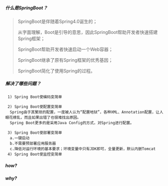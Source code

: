 ##### 什么是**SpringBoot**？

> SpringBoot是伴随着Spring4.0诞生的；
>
> 从字面理解，Boot是引导的意思，因此SpringBoot帮助开发者快速搭建Spring框架；
>
> SpringBoot帮助开发者快速启动一个Web容器；
>
> SpringBoot继承了原有Spring框架的优秀基因；
>
> SpringBoot简化了使用Spring的过程。

##### 解决了哪些问题？

```
 1) Spring Boot使编码变简单

 2) Spring Boot使配置变简单
  Spring由于其繁琐的配置，一度被人认为“配置地狱”，各种XML、Annotation配置，让人眼花缭乱，而且如果出错了也很难找出原因。
  Spring Boot更多的是采用Java Config的方式，对Spring进行配置。

 3) Spring Boot使部署变简单
  a.一键启动
  b.不需要预部署应用服务器
  c.降低对运行环境的基本要求；环境变量中只有JDK即可，全量更新，默认内嵌Tomcat
 4) Spring Boot使监控变简单
```

##### how?

##### why?



